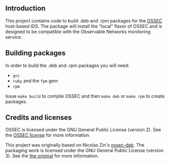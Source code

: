 ## Introduction

This project contains code to build .deb and .rpm packages for the [OSSEC](http://www.ossec.net/) host-based IDS.
The package will install the "local" flavor of OSSEC and is designed to be compatible with the Observable Networks monitoring service.

## Building packages

In order to build the .deb and .rpm packages you will need:

* `gcc`
* `ruby` and the `fpm` gem
* `rpm`

Issue `make build` to compile OSSEC and then `make deb` or `make rpm` to create packages.

## Credits and licenses

OSSEC is licensed under the GNU General Public License (version 2). See the [OSSEC license](https://github.com/ossec/ossec-hids/blob/master/LICENSE) for more information.

This project was originally based on Nicolas Zin's [ossec-deb](https://github.com/nzin/ossec-deb). The packaging work is licensed under the GNU General Public License (version 3). See the [the original](https://github.com/nzin/ossec-deb/blob/0f84c47c226c1f8003af319b7976391fcad1b3f2/ossec-hids-local-2.8.0/debian/copyright) for more information.
